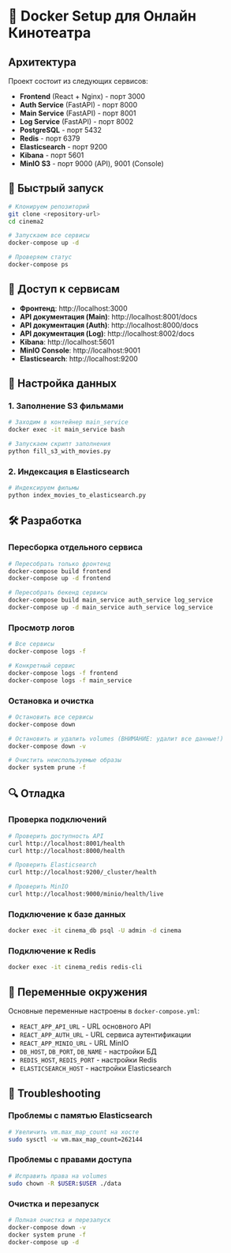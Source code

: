 # 🐳 Docker Setup для Онлайн Кинотеатра

## Архитектура

Проект состоит из следующих сервисов:

-   **Frontend** (React + Nginx) - порт 3000
-   **Auth Service** (FastAPI) - порт 8000
-   **Main Service** (FastAPI) - порт 8001
-   **Log Service** (FastAPI) - порт 8002
-   **PostgreSQL** - порт 5432
-   **Redis** - порт 6379
-   **Elasticsearch** - порт 9200
-   **Kibana** - порт 5601
-   **MinIO S3** - порт 9000 (API), 9001 (Console)

## 🚀 Быстрый запуск

```bash
# Клонируем репозиторий
git clone <repository-url>
cd cinema2

# Запускаем все сервисы
docker-compose up -d

# Проверяем статус
docker-compose ps
```

## 📱 Доступ к сервисам

-   **Фронтенд**: http://localhost:3000
-   **API документация (Main)**: http://localhost:8001/docs
-   **API документация (Auth)**: http://localhost:8000/docs
-   **API документация (Log)**: http://localhost:8002/docs
-   **Kibana**: http://localhost:5601
-   **MinIO Console**: http://localhost:9001
-   **Elasticsearch**: http://localhost:9200

## 🔧 Настройка данных

### 1. Заполнение S3 фильмами

```bash
# Заходим в контейнер main_service
docker exec -it main_service bash

# Запускаем скрипт заполнения
python fill_s3_with_movies.py
```

### 2. Индексация в Elasticsearch

```bash
# Индексируем фильмы
python index_movies_to_elasticsearch.py
```

## 🛠️ Разработка

### Пересборка отдельного сервиса

```bash
# Пересобрать только фронтенд
docker-compose build frontend
docker-compose up -d frontend

# Пересобрать бекенд сервисы
docker-compose build main_service auth_service log_service
docker-compose up -d main_service auth_service log_service
```

### Просмотр логов

```bash
# Все сервисы
docker-compose logs -f

# Конкретный сервис
docker-compose logs -f frontend
docker-compose logs -f main_service
```

### Остановка и очистка

```bash
# Остановить все сервисы
docker-compose down

# Остановить и удалить volumes (ВНИМАНИЕ: удалит все данные!)
docker-compose down -v

# Очистить неиспользуемые образы
docker system prune -f
```

## 🔍 Отладка

### Проверка подключений

```bash
# Проверить доступность API
curl http://localhost:8001/health
curl http://localhost:8000/health

# Проверить Elasticsearch
curl http://localhost:9200/_cluster/health

# Проверить MinIO
curl http://localhost:9000/minio/health/live
```

### Подключение к базе данных

```bash
docker exec -it cinema_db psql -U admin -d cinema
```

### Подключение к Redis

```bash
docker exec -it cinema_redis redis-cli
```

## 📝 Переменные окружения

Основные переменные настроены в `docker-compose.yml`:

-   `REACT_APP_API_URL` - URL основного API
-   `REACT_APP_AUTH_URL` - URL сервиса аутентификации
-   `REACT_APP_MINIO_URL` - URL MinIO
-   `DB_HOST`, `DB_PORT`, `DB_NAME` - настройки БД
-   `REDIS_HOST`, `REDIS_PORT` - настройки Redis
-   `ELASTICSEARCH_HOST` - настройки Elasticsearch

## 🚨 Troubleshooting

### Проблемы с памятью Elasticsearch

```bash
# Увеличить vm.max_map_count на хосте
sudo sysctl -w vm.max_map_count=262144
```

### Проблемы с правами доступа

```bash
# Исправить права на volumes
sudo chown -R $USER:$USER ./data
```

### Очистка и перезапуск

```bash
# Полная очистка и перезапуск
docker-compose down -v
docker system prune -f
docker-compose up -d
```
